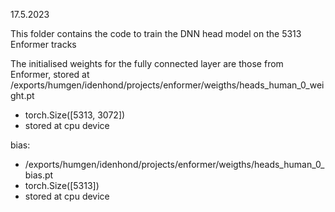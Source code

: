 17.5.2023

This folder contains the code to train the DNN head model on the 5313 Enformer tracks

The initialised weights for the fully connected layer are those from Enformer, stored at /exports/humgen/idenhond/projects/enformer/weigths/heads_human_0_weight.pt
- torch.Size([5313, 3072])
- stored at cpu device

bias:
- /exports/humgen/idenhond/projects/enformer/weigths/heads_human_0_bias.pt
- torch.Size([5313])
- stored at cpu device
